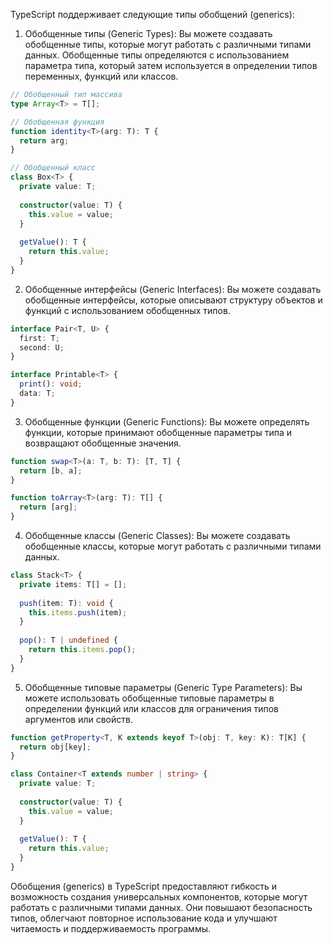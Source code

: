 TypeScript поддерживает следующие типы обобщений (generics):

1. Обобщенные типы (Generic Types): Вы можете создавать обобщенные типы, которые могут работать с различными типами данных. Обобщенные типы определяются с использованием параметра типа, который затем используется в определении типов переменных, функций или классов.
```typescript
// Обобщенный тип массива
type Array<T> = T[];

// Обобщенная функция
function identity<T>(arg: T): T {
  return arg;
}

// Обобщенный класс
class Box<T> {
  private value: T;
  
  constructor(value: T) {
    this.value = value;
  }
  
  getValue(): T {
    return this.value;
  }
}
```

2. Обобщенные интерфейсы (Generic Interfaces): Вы можете создавать обобщенные интерфейсы, которые описывают структуру объектов и функций с использованием обобщенных типов.
```typescript
interface Pair<T, U> {
  first: T;
  second: U;
}

interface Printable<T> {
  print(): void;
  data: T;
}
```

3. Обобщенные функции (Generic Functions): Вы можете определять функции, которые принимают обобщенные параметры типа и возвращают обобщенные значения.
```typescript
function swap<T>(a: T, b: T): [T, T] {
  return [b, a];
}

function toArray<T>(arg: T): T[] {
  return [arg];
}
```

4. Обобщенные классы (Generic Classes): Вы можете создавать обобщенные классы, которые могут работать с различными типами данных.
```typescript
class Stack<T> {
  private items: T[] = [];
  
  push(item: T): void {
    this.items.push(item);
  }
  
  pop(): T | undefined {
    return this.items.pop();
  }
}
```

5. Обобщенные типовые параметры (Generic Type Parameters): Вы можете использовать обобщенные типовые параметры в определении функций или классов для ограничения типов аргументов или свойств.
```typescript
function getProperty<T, K extends keyof T>(obj: T, key: K): T[K] {
  return obj[key];
}

class Container<T extends number | string> {
  private value: T;
  
  constructor(value: T) {
    this.value = value;
  }
  
  getValue(): T {
    return this.value;
  }
}
```

Обобщения (generics) в TypeScript предоставляют гибкость и возможность создания универсальных компонентов, которые могут работать с различными типами данных. Они повышают безопасность типов, облегчают повторное использование кода и улучшают читаемость и поддерживаемость программы.